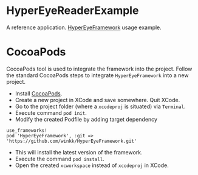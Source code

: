 # HyperEyeReaderExample
A reference application. 
[HyperEyeFramework](https://github.com/Winkk/HyperEyeFramework) usage example.

# CocoaPods
CocoaPods tool is used to integrate the framework into the project.
Follow the standard CocoaPods steps to integrate `HyperEyeFramework` into a new project.
* Install [CocoaPods](https://cocoapods.org).
* Create a new project in XCode and save somewhere. Quit XCode.
* Go to the project folder (where a `xcodeproj` is situated) via `Terminal`.
* Execute command `pod init`.
* Modify the created Podfile by adding target dependency
```
use_frameworks!
pod 'HyperEyeFramework', :git => 'https://github.com/winkk/HyperEyeFramework.git'
```
* This will install the latest version of the framework.
* Execute the command `pod install`.
* Open the created `xcworkspace` instead of `xcodeproj` in XCode.
